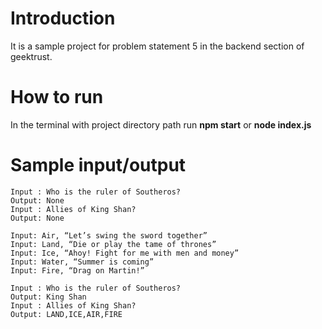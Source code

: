 
# Introduction
It is a sample project for problem statement 5 in the backend section of geektrust.

# How to run
In the terminal with project directory path run **npm start** or **node index.js**

# Sample input/output

    Input : Who is the ruler of Southeros? 
    Output: None 
    Input : Allies of King Shan? 
    Output: None
    
    Input: Air, “Let’s swing the sword together” 
    Input: Land, “Die or play the tame of thrones” 
    Input: Ice, “Ahoy! Fight for me with men and money” 
    Input: Water, “Summer is coming” 
    Input: Fire, “Drag on Martin!”
	
	Input : Who is the ruler of Southeros? 
    Output: King Shan 
    Input : Allies of King Shan? 
    Output: LAND,ICE,AIR,FIRE

